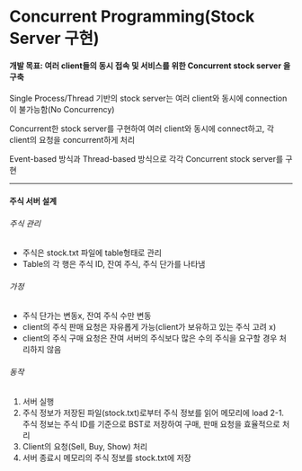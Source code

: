 # Concurrent Programming(Stock Server 구현)

#### 개발 목표: 여러 client들의 동시 접속 및 서비스를 위한 Concurrent stock server 을 구축
  
  Single Process/Thread 기반의 stock server는 여러 client와 동시에 connection이 불가능함(No Concurrency)
  
  Concurrent한 stock server를 구현하여 여러 client와 동시에 connect하고, 각 client의 요청을 concurrent하게 처리
  
  Event-based 방식과 Thread-based 방식으로 각각 Concurrent stock server를 구현
  
  
<hr/>  

#### 주식 서버 설계

###### 주식 관리

  + 주식은 stock.txt 파일에 table형태로 관리
  + Table의 각 행은 주식 ID, 잔여 주식, 주식 단가를 나타냄

###### 가정

  + 주식 단가는 변동x, 잔여 주식 수만 변동
  + client의 주식 판매 요청은 자유롭게 가능(client가 보유하고 있는 주식 고려 x)
  + client의 주식 구매 요청은 잔여 서버의 주식보다 많은 수의 주식을 요구할 경우 처리하지 않음

###### 동작

  1. 서버 실행
  2. 주식 정보가 저장된 파일(stock.txt)로부터 주식 정보를 읽어 메모리에 load
    2-1. 주식 정보는 주식 ID를 기준으로 BST로 저장하여 구매, 판매 요청을 효율적으로 처리
  3. Client의 요청(Sell, Buy, Show) 처리
  4. 서버 종료시 메모리의 주식 정보를 stock.txt에 저장
